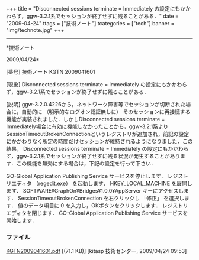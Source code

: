 ﻿+++
title = "Disconnected sessions terminate = Immediately の設定にもかかわらず，ggw-3.2.1系でセッションが終了せずに残ることがある．"
date = "2009-04-24"
ttags = ["技術ノート"]
tcategories = ["tech"]
banner = "img/technote.jpg"
+++

-----------------------------------------------------------------------------------------------------------------------------

*技術ノート

2009/04/24*


[番号]
技術ノート KGTN 2009041601

[現象]
Disconnected sessions terminate = Immediately
の設定にもかかわらず，ggw-3.2.1系でセッションが終了せずに残ることがある．

[説明]
ggw-3.2.0.4226から，ネットワーク障害等でセッションが切断された場合に，自動的に
（明示的なログオン認証無しに）
そのセッションに再接続する機能が実装されました．しかしDisconnected
sessions terminate =
Immediately場合に有効に機能しなかったことから，ggw-3.2.1系よりSessionTimeoutBrokenConnectionというレジストリが追加され，前記の設定にかかわりなく所定の時間だけセッションが維持されるようになりました．この結果，
Disconnected sessions terminate = Immediately
の設定にもかかわらず，ggw-3.2.1系でセッションが終了せずに残る状況が発生することがあります．この機能を無効にする場合は，下記の設定を行って下さい．

GO-Global Application Publishing Service サービスを停止します．
レジストリエディタ （regedit.exe） を起動します．
HKEY_LOCAL_MACHINE を展開します．
SOFTWARE¥GraphOn¥Bridges¥1.0.0¥AppServer キーにアクセスします．
SessionTimeoutBrokenConnection を右クリックし 「修正」 を選択します．
値のデータ項目に 0 を入力し，OKボタンをクリックします．
レジストリエディタを閉じます．
GO-Global Application Publishing Service サービスを開始します．


### ファイル

 
 


[KGTN2009041601.pdf](http://techreport.kitasp.net/attachments/download/12/KGTN2009041601.pdf)
 [(71.1 KB)] [kitasp 技術センター, 2009/04/24
09:53]


 


 

